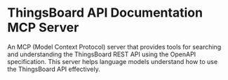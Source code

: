 # ThingsBoard API Documentation MCP Server

An MCP (Model Context Protocol) server that provides tools for searching and understanding the ThingsBoard REST API using the OpenAPI specification. This server helps language models understand how to use the ThingsBoard API effectively.